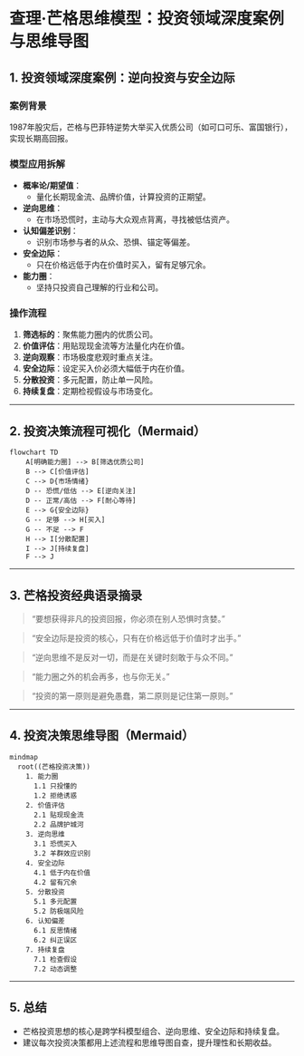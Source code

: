 # 查理·芒格思维模型：投资领域深度案例与思维导图

## 1. 投资领域深度案例：逆向投资与安全边际

### 案例背景
1987年股灾后，芒格与巴菲特逆势大举买入优质公司（如可口可乐、富国银行），实现长期高回报。

### 模型应用拆解
- **概率论/期望值**：
  - 量化长期现金流、品牌价值，计算投资的正期望。
- **逆向思维**：
  - 在市场恐慌时，主动与大众观点背离，寻找被低估资产。
- **认知偏差识别**：
  - 识别市场参与者的从众、恐惧、锚定等偏差。
- **安全边际**：
  - 只在价格远低于内在价值时买入，留有足够冗余。
- **能力圈**：
  - 坚持只投资自己理解的行业和公司。

### 操作流程
1. **筛选标的**：聚焦能力圈内的优质公司。
2. **价值评估**：用贴现现金流等方法量化内在价值。
3. **逆向观察**：市场极度悲观时重点关注。
4. **安全边际**：设定买入价必须大幅低于内在价值。
5. **分散投资**：多元配置，防止单一风险。
6. **持续复盘**：定期检视假设与市场变化。

---

## 2. 投资决策流程可视化（Mermaid）

```mermaid
flowchart TD
    A[明确能力圈] --> B[筛选优质公司]
    B --> C[价值评估]
    C --> D{市场情绪}
    D -- 恐慌/低估 --> E[逆向关注]
    D -- 正常/高估 --> F[耐心等待]
    E --> G{安全边际}
    G -- 足够 --> H[买入]
    G -- 不足 --> F
    H --> I[分散配置]
    I --> J[持续复盘]
    F --> J
```

---

## 3. 芒格投资经典语录摘录

> “要想获得非凡的投资回报，你必须在别人恐惧时贪婪。”

> “安全边际是投资的核心，只有在价格远低于价值时才出手。”

> “逆向思维不是反对一切，而是在关键时刻敢于与众不同。”

> “能力圈之外的机会再多，也与你无关。”

> “投资的第一原则是避免愚蠢，第二原则是记住第一原则。”

---

## 4. 投资决策思维导图（Mermaid）

```mermaid
mindmap
  root((芒格投资决策))
    1. 能力圈
      1.1 只投懂的
      1.2 拒绝诱惑
    2. 价值评估
      2.1 贴现现金流
      2.2 品牌护城河
    3. 逆向思维
      3.1 恐慌买入
      3.2 羊群效应识别
    4. 安全边际
      4.1 低于内在价值
      4.2 留有冗余
    5. 分散投资
      5.1 多元配置
      5.2 防极端风险
    6. 认知偏差
      6.1 反思情绪
      6.2 纠正误区
    7. 持续复盘
      7.1 检查假设
      7.2 动态调整
```

---

## 5. 总结
- 芒格投资思想的核心是跨学科模型组合、逆向思维、安全边际和持续复盘。
- 建议每次投资决策都用上述流程和思维导图自查，提升理性和长期收益。 